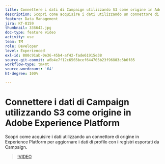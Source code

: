 ```yaml
---
title: Connettere i dati di Campaign utilizzando S3 come origine in Adobe Experience Platform
description: Scopri come acquisire i dati utilizzando un connettore di origine in Experience Platform per aggiornare i dati di profilo con i registri esportati da Campaign.
feature: Data Management
jira: KT-8159
thumbnail: 336642.jpg
doc-type: feature video
activity: use
team: TM
role: Developer
level: Experienced
exl-id: 880c91ab-0e36-45b4-af42-fade61915e38
source-git-commit: a6b4e7f12c6565bcef644705b23f96803c5b6f85
workflow-type: tm+mt
source-wordcount: '64'
ht-degree: 100%

---
```


# Connettere i dati di Campaign utilizzando S3 come origine in Adobe Experience Platform

Scopri come acquisire i dati utilizzando un connettore di origine in Experience Platform per aggiornare i dati di profilo con i registri esportati da Campaign.

>[!VIDEO](https://video.tv.adobe.com/v/336642?quality=12&learn=on)
